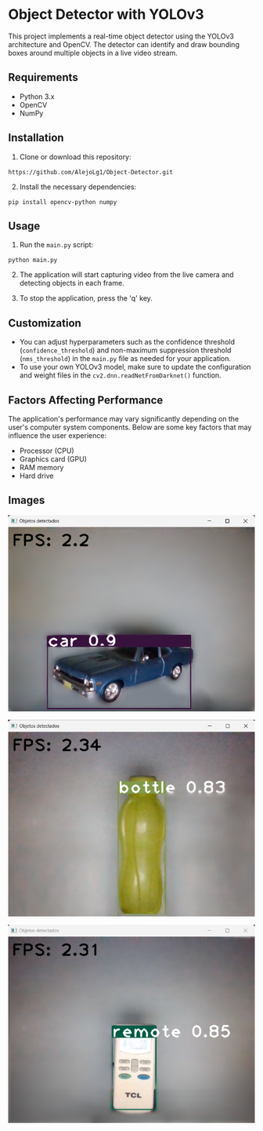 # Object Detector with YOLOv3

This project implements a real-time object detector using the YOLOv3 architecture and OpenCV. The detector can identify and draw bounding boxes around multiple objects in a live video stream.

## Requirements

- Python 3.x
- OpenCV
- NumPy

## Installation

1. Clone or download this repository:

~~~
https://github.com/AlejoLg1/Object-Detector.git
~~~

2. Install the necessary dependencies:

~~~
pip install opencv-python numpy
~~~

## Usage

1. Run the `main.py` script:

~~~
python main.py
~~~

2. The application will start capturing video from the live camera and detecting objects in each frame.

3. To stop the application, press the 'q' key.

## Customization

- You can adjust hyperparameters such as the confidence threshold (`confidence_threshold`) and non-maximum suppression threshold (`nms_threshold`) in the `main.py` file as needed for your application.
- To use your own YOLOv3 model, make sure to update the configuration and weight files in the `cv2.dnn.readNetFromDarknet()` function.

## Factors Affecting Performance

The application's performance may vary significantly depending on the user's computer system components. Below are some key factors that may influence the user experience:

- Processor (CPU)
- Graphics card (GPU)
- RAM memory
- Hard drive

## Images

![Car](images/car.png)

![Bottle](images/bottle.png)

![Remote](images/remote.png)
